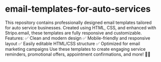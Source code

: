 # email-templates-for-auto-services
 This repository contains professionally designed email templates tailored for auto service businesses. Created using HTML, CSS, and enhanced with Stripo.email, these templates are fully responsive and customizable.  Features: ✅ Clean and modern design ✅ Mobile-friendly and responsive layout ✅ Easily editable HTML/CSS structure ✅ Optimized for email marketing campaigns  Use these templates to create engaging service reminders, promotional offers, appointment confirmations, and more! 🚗💨
